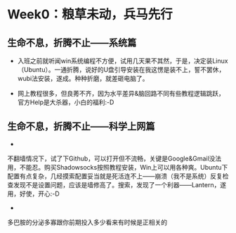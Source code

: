 #  Week0：粮草未动，兵马先行


## 生命不息，折腾不止——系统篇
 
 * 入班之前就听闻win系统编程不方便，试用几天果不其然，于是，决定装Linux（Ubuntu）。一通折腾，说好的U盘引导安装在我这愣是装不上，誓不罢休，wubi法安装，遂成。种种折磨，就差砸电脑了。
 
* 网上教程很多，但良莠不齐，因为水平差异&脑回路不同有些教程逻辑跳跃，官方Help是大杀器，小白的福利:-D

## 生命不息，折腾不止——科学上网篇

*
不翻墙情况下，试了下Github，可以打开但不流畅，关键是Google&Gmail没法用，不能忍。购买Shadowsocks按照教程安装，Win上可以用各种爽。Ubuntu下配置有点复杂，几经摸索配置妥当就是死活连不上——崩溃（我不是系统）反复检查发现不是设置问题，应该是墙修高了。搜索，发现了一个利器——Lantern，遂用，好使，开心:-D

* 
多巴胺的分泌多寡跟你前期投入多少看来有时候是正相关的



 


   


